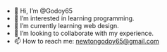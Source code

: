- 👋 Hi, I’m @Godoy65
- 👀 I’m interested in learning programming.
- 🌱 I’m currently learning web design.
- 💞️ I’m looking to collaborate with my experience.
- 📫 How to reach me: newtongodoy65@gmail.com 

<!---
Godoy65/Godoy65 is a ✨ special ✨ repository because its `README.md` (this file) appears on your GitHub profile.
You can click the Preview link to take a look at your changes.
--->
